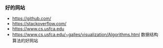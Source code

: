 ### 好的网站
* https://github.com/
* https://stackoverflow.com/
* https://www.cs.usfca.edu 
* https://www.cs.usfca.edu/~galles/visualization/Algorithms.html  数据结构算法的好网站
